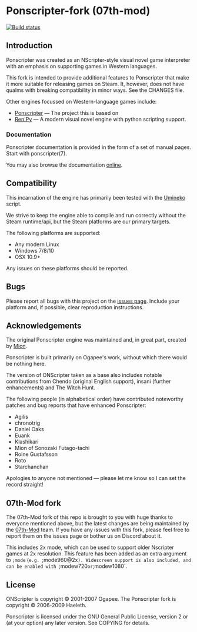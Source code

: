 # Ponscripter-fork (07th-mod)

[![Build status](https://github.com/07th-mod/ponscripter-fork/workflows/Build/badge.svg)](../../actions)

## Introduction

Ponscripter was created as an NScripter-style visual novel game interpreter with an emphasis
on supporting games in Western languages.

This fork is intended to provide additional features to Ponscripter that make it more suitable for releasing
games on Steam. It, however, does not have qualms with breaking compatibility in minor ways. See the CHANGES file.

Other engines focussed on Western-language games include:

* [Ponscripter](http://web.archive.org/web/20180812034417/http://unclemion.com/onscripter/) &mdash; The project this is based on
* [Ren'Py](http://www.renpy.org/) &mdash; A modern visual novel engine with python scripting support.

### Documentation

Ponscripter documentation is provided in the form of a set of manual
pages. Start with ponscripter(7).

You may also browse the documentation [online](https://www.drojf.com/nscripter/NScripter_API_Reference.html).


## Compatibility

This incarnation of the engine has primarily been tested with the [Umineko](https://store.steampowered.com/app/406550/) script.

We strive to keep the engine able to compile and run correctly without the Steam runtime/api, but
the Steam platforms are our primary targets.

The following platforms are supported:

* Any modern Linux
* Windows 7/8/10
* OSX 10.9+

Any issues on these platforms should be reported.

## Bugs

Please report all bugs with this project on the [issues page](../../issues). Include your platform and, if possible, clear reproduction instructions.


## Acknowledgements

The original Ponscripter engine was maintained and, in great part, created by [Mion](http://unclemion.com).

Ponscripter is built primarily on Ogapee's work, without which there
would be nothing here.

The version of ONScripter taken as a base also includes notable
contributions from Chendo (original English support), insani
(further enhancements) and The Witch Hunt.

The following people (in alphabetical order) have contributed 
noteworthy patches and bug reports that have enhanced Ponscripter:

* Agilis
* chronotrig
* Daniel Oaks
* Euank
* Klashikari
* Mion of Sonozaki Futago-tachi
* Roine Gustafsson
* Roto
* Starchanchan

Apologies to anyone not mentioned &mdash; please let me know so I can set the
record straight!

## 07th-Mod fork

The 07th-Mod fork of this repo is brought to you with huge thanks to everyone mentioned above, but the latest changes are being maintained by the [07th-Mod](https://07th-mod.com) team. If you have any issues with this fork, please feel free to report them on the issues page or bother us on Discord about it.

This includes 2x mode, which can be used to support older Nscripter games at 2x resolution. This feature has been added as an extra argument to `;mode` (`e.g. `;mode960@2x`). Widescreen support is also included, and can be enabled with `;modew720` or `;modew1080`.


## License

ONScripter is copyright © 2001-2007 Ogapee.  The Ponscripter fork is
copyright © 2006-2009 Haeleth.

Ponscripter is licensed under the GNU General Public License, version
2 or (at your option) any later version.  See COPYING for details.
